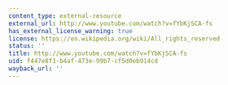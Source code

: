 ```yaml
---
content_type: external-resource
external_url: http://www.youtube.com/watch?v=fYbKjSCA-fs
has_external_license_warning: true
license: https://en.wikipedia.org/wiki/All_rights_reserved
status: ''
title: http://www.youtube.com/watch?v=fYbKjSCA-fs
uid: f447e8f1-b4af-473e-99b7-cf5d0eb914cd
wayback_url: ''
---
```

